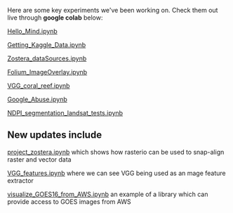 Here are some key experiments we've been working on. Check them out live through **google colab** below: 

[Hello_Mind.ipynb](https://colab.research.google.com/github/NSCC-COGS/Aestheta/blob/main/Experiments/Hello_Mind.ipynb)

[Getting_Kaggle_Data.ipynb](https://colab.research.google.com/github/NSCC-COGS/Aestheta/blob/main/Experiments/Getting_Kaggle_Data.ipynb)

[Zostera_dataSources.ipynb](https://colab.research.google.com/github/NSCC-COGS/Aestheta/blob/main/Experiments/Zostera_dataSources.ipynb)

[Folium_ImageOverlay.ipynb](https://colab.research.google.com/github/NSCC-COGS/Aestheta/blob/main/Experiments/Folium_ImageOverlay.ipynb)

[VGG_coral_reef.ipynb](https://colab.research.google.com/github/NSCC-COGS/Aestheta/blob/main/Experiments/VGG_coral_reef.ipynb)

[Google_Abuse.ipynb](https://colab.research.google.com/github/NSCC-COGS/Aestheta/blob/main/Experiments/Google_Abuse.ipynb)

[NDPI_segmentation_landsat_tests.ipynb](https://colab.research.google.com/github/NSCC-COGS/Aestheta/blob/main/Experiments/NDPI_segmentation_landsat_tests.ipynb)


## New updates include

[project_zostera.ipynb](https://colab.research.google.com/github/NSCC-COGS/Aestheta/blob/main/Experiments/zostera/project_zostera.ipynb) which shows how rasterio can be used to snap-align raster and vector data

[VGG_features.ipynb](https://colab.research.google.com/github/NSCC-COGS/Aestheta/blob/main/Experiments/wild/VGG_features.ipynb) where we can see VGG being used as an mage feature extractor 

[visualize_GOES16_from_AWS.ipynb](https://colab.research.google.com/github/NSCC-COGS/Aestheta/blob/main/Experiments/goes/visualize_GOES16_from_AWS.ipynb) an example of a library which can provide access to GOES images from AWS
